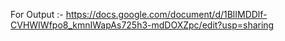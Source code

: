 For Output :-
https://docs.google.com/document/d/1BlIMDDlf-CVHWIWfpo8_kmnIWapAs725h3-mdDOXZpc/edit?usp=sharing
